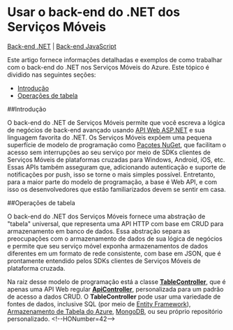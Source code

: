 ﻿<properties 
	pageTitle="Usar o back-end do .NET dos Serviços Móveis - Serviços Móveis do Azure" 
	description="Conheça os detalhes do modelo de programação de back-end do .NET para os serviços móveis do Azure, incluindo como trabalhar com dados da tabela, APIs, autenticação e trabalhos agendados" 
	services="" 
	documentationCenter="windows" 
	authors="mattchenderson" 
	manager="dwrede" 
	editor="mollybos"/>

<tags 
	ms.service="mobile-services" 
	ms.workload="mobile" 
	ms.tgt_pltfrm="mobile-multiple" 
	ms.devlang="multiple" 
	ms.topic="article" 
	ms.date="11/11/2014" 
	ms.author="mahender"/>
# Usar o back-end do .NET dos Serviços Móveis

<div class="dev-center-tutorial-subselector"><a href="/pt-br/documentation/articles/mobile-services-dotnet-backend-how-to-use/" title=".NET backend" class="current">Back-end .NET</a> | <a href="/pt-br/documentation/articles/mobile-services-how-to-use-server-scripts/"  title="JavaScript backend">Back-end JavaScript</a></div>

Este artigo fornece informações detalhadas e exemplos de como trabalhar com o back-end do .NET nos Serviços Móveis do Azure. Este tópico é dividido nas seguintes seções:

+ [Introdução](#intro)
+ [Operações de tabela](#table-scripts)

##<a name="intro"></a>Introdução

O back-end do .NET de Serviços Móveis permite que você escreva a lógica de negócios de back-end avançado usando [API Web ASP.NET](http://www.asp.net/web-api) e sua linguagem favorita do .NET. Os Serviços Móveis expõem uma pequena superfície de modelo de programação como [Pacotes NuGet](http://www.nuget.org/packages?q=%22mobile+services+.net+backend%22), que facilitam o acesso sem interrupções ao seu serviço por meio de SDKs clientes de Serviços Móveis de plataformas cruzadas para Windows, Android, iOS, etc. Essas APIs também asseguram que, adicionando autenticação e suporte de notificações por push, isso se torne o mais simples possível. Entretanto, para a maior parte do modelo de programação, a base é Web API, e com isso os desenvolvedores que estão familiarizados devem se sentir em casa. 

##<a name="table-scripts"></a>Operações de tabela

O back-end do .NET dos Serviços Móveis fornece uma abstração de "tabela" universal, que representa uma API HTTP com base em CRUD para armazenamento em banco de dados. Essa abstração separa as preocupações com o armazenamento de dados de sua lógica de negócios e permite que seu serviço móvel exponha armazenamentos de dados diferentes em um formato de rede consistente, com base em JSON, que é prontamente entendido pelos SDKs clientes de Serviços Móveis de plataforma cruzada. 

Na raiz desse modelo de programação está a classe [**TableController<T>**](http://msdn.microsoft.com/library/dn643359.aspx), que é apenas uma API Web regular [**ApiController**](http://msdn.microsoft.com/library/system.web.http.apicontroller.aspx), personalizada para um padrão de acesso a dados CRUD. O **TableController** pode usar uma variedade de fontes de dados, inclusive SQL (por meio de [Entity Framework](http://msdn.microsoft.com/data/ef.aspx)), [Armazenamento de Tabela do Azure](http://azure.microsoft.com/documentation/services/storage/), [MongoDB](http://www.mongodb.org), ou seu próprio repositório personalizado.
\<!--HONumber=42-->
